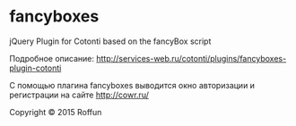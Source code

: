 # fancyboxes
 jQuery Plugin for Cotonti based on the fancyBox script



Подробное описание: http://services-web.ru/cotonti/plugins/fancyboxes-plugin-cotonti 


С помощью плагина fancyboxes выводится окно авторизации и регистрации на сайте http://cowr.ru/

Copyright © 2015 Roffun
